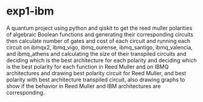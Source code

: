 # exp1-ibm
A quantum project using python and qiskit to get the reed muller polarities of algebraic Boolean functions and generating their corresponding circuits then calculate number of gates and cost of each circuit and running each circuit on ibmqx2, ibmq_vigo, ibmq_ourense, ibmq_santigo, ibmq_valencia, and ibmq_athens and calculating the size of their transpiled circuits and deciding which is the best architecture for each polarity and deciding which is the best polarity for each function in Reed Muller and on IBMQ architectures and drawing best polarity circuit for Reed Muller, and best polarity with best architecture transpiled circuit, also drawing graphs to show if the behavior in Reed Muller and IBM architectures are corresponding.
